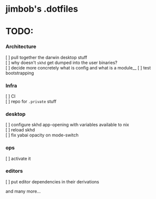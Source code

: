 # jimbob's .dotfiles

# TODO:
### Architecture 
[ ] pull together the darwin desktop stuff  
[ ] why doesn't `skhd` get dumped into the user binaries?  
[ ] decide more concretely what is config and what is a module__
[ ] test bootstrapping  

### Infra
[ ] CI  
[ ] repo for `.private` stuff  

### desktop
[ ] configure skhd app-opening with variables available to nix  
[ ] reload skhd   
[ ] fix yabai opacity on mode-switch

### ops
[ ] activate it

### editors
[ ] put editor dependencies in their derivations

and many more...
